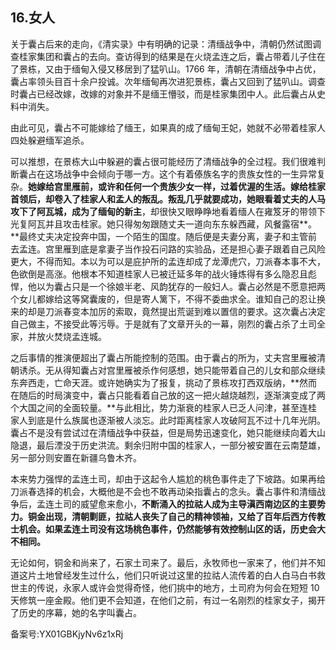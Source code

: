 ## 16.女人
关于囊占后来的走向，《清实录》中有明确的记录：清缅战争中，清朝仍然试图调查桂家集团和囊占的去向。查访得到的结果是在火烧孟连之后，囊占带着儿子住在了景栋，又由于缅甸入侵又移居到了猛叭山。1766 年，清朝在清缅战争中占优，囊占率领头目百十余户投诚。次年缅甸再次进犯景栋，囊占又回到了猛叭山。调查时囊占已经改嫁，改嫁的对象并不是缅王懵驳，而是桂家集团中人。此后囊占从史料中消失。


由此可见，囊占不可能嫁给了缅王，如果真的成了缅甸王妃，她就不必带着桂家人四处躲避缅军追杀。


可以推想，在景栋大山中躲避的囊占很可能经历了清缅战争的全过程。我们很难判断囊占在这场战争中会倾向于哪一方。这个有着傣族名字的贵族女性的一生异常复杂。**她嫁给宫里雁前，或许和任何一个贵族少女一样，过着优渥的生活。嫁给桂家首领后，却卷入了桂家人和孟人的叛乱。叛乱几乎就要成功，她眼看着丈夫的人马攻下了阿瓦城，成为了缅甸的新主**，却很快又眼睁睁地看着缅人在雍笈牙的带领下光复阿瓦并且攻击桂家。她只得匆匆跟随丈夫一道向东东躲西藏，风餐露宿**。**最终丈夫决定投奔中国，一个陌生的国度。随后便是夫妻分离，妻子和主管前去孟连。宫里雁到底是拿妻子当作投石问路的实验品，还是担心妻子跟着自己风险更大，不得而知。本以为可以是庇护所的孟连却成了龙潭虎穴，刀派春本事不大，色欲倒是高涨。他根本不知道桂家人已被迁延多年的战火锤炼得有多么隐忍且彪悍，他以为囊占只是一个徐娘半老、风韵犹存的一般妇人。囊占必然是不愿意把两个女儿都嫁给这等窝囊废的，但是寄人篱下，不得不委曲求全。谁知自己的忍让换来的却是刀派春变本加厉的索取，竟然提出荒诞到难以置信的要求。这次囊占决定自己做主，不接受此等污辱。于是就有了文章开头的一幕，刚烈的囊占杀了土司全家，并放火焚烧孟连城。


之后事情的推演便超出了囊占所能控制的范围。由于囊占的所为，丈夫宫里雁被清朝诱杀。无从得知囊占对宫里雁被杀作何感想，她只能带着自己的儿女和部众继续东奔西走，亡命天涯。或许她确实为了报复，挑动了景栋攻打西双版纳，**然而在随后的时局演变中，囊占只能看着自己放的这一把火越烧越烈，逐渐演变成了两个大国之间的全面较量。**与此相比，势力渐衰的桂家人已乏人问津，甚至连桂家人到底是什么族属也逐渐被人淡忘。此时距离桂家人攻破阿瓦不过十几年光阴。囊占不是没有尝试过在清缅战争中获益，但是局势迅速变化，她只能继续向着大山隐退，最后湮没于历史洪流。剩余归附中国的桂家人，一部分被安置在云南楚雄，另一部分则安置在新疆乌鲁木齐。


本来势力强悍的孟连土司，却由于这起令人尴尬的桃色事件走了下坡路。如果再给刀派春选择的机会，大概他是不会也不敢再动染指囊占的念头。囊占事件和清缅战争后，孟连土司的威望愈来愈小，**不断涌入的拉祜人成为主导滇西南边区的主要势力。铜金出现，清朝剿匪，拉祜人丧失了自己的精神领袖，又给了百年后西方传教士机会。如果孟连土司没有这场桃色事件，仍然能够有效控制山区的话，历史会大不相同。**


无论如何，铜金和尚来了，石家土司来了。最后，永牧师也一家来了，他们并不知道这片土地曾经发生过什么，他们只听说过这里的拉祜人流传着的白人白马白书救世主的传说，永家人或许会觉得奇怪，他们挑中的地方，土司府为何会在短短 10 天修筑一座金殿。他们更不会知道，在他们之前，有过一名刚烈的桂家女子，揭开了历史的序幕，她的名字叫囊占。


备案号:YX01GBKjyNv6z1xRj

